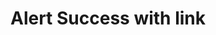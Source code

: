 ---
title: Alert Success with link
category: Application
paid: true
isActive: true
ltr: {"react":{"jsxTail":[{"code":"export default () => {\n    return (\n        <div className=\"max-w-5xl mx-auto px-4 md:px-8\">\n            <div className=\"flex justify-between p-4 rounded-md bg-green-50 border border-green-300\">\n                <div className=\"flex items-start gap-3 w-full\">\n                    <div>\n                        <svg xmlns=\"http://www.w3.org/2000/svg\" className=\"h-6 w-6 text-green-500\" fill=\"none\" viewBox=\"0 0 24 24\" stroke=\"currentColor\" strokeWidth={2}>\n                            <path strokeLinecap=\"round\" strokeLinejoin=\"round\" d=\"M9 12l2 2 4-4m6 2a9 9 0 11-18 0 9 9 0 0118 0z\" />\n                        </svg>\n                    </div>\n                    <div className=\"flex-1 self-center\">\n                        <span className=\"text-green-600 font-medium\">\n                            Successfully updated\n                        </span>\n                        <div className=\"text-green-600\">\n                            <p className=\"mt-2 sm:text-sm\">\n                                Lorem ipsum dolor sit amet, consectetur adipiscing elit, sed do eiusmod tempor incididunt ut labore et dolore magna aliqua.\n                            </p>\n                            <div className=\"mt-2\">\n                                <a\n                                    href=\"javascript:void(0)\"\n                                    className=\"inline-flex items-center font-medium hover:underline sm:text-sm\">\n                                    Details\n                                    <svg xmlns=\"http://www.w3.org/2000/svg\" className=\"h-3.5 w-3.5 ml-1\" viewBox=\"0 0 20 20\" fill=\"currentColor\">\n                                        <path fillRule=\"evenodd\" d=\"M10.293 3.293a1 1 0 011.414 0l6 6a1 1 0 010 1.414l-6 6a1 1 0 01-1.414-1.414L14.586 11H3a1 1 0 110-2h11.586l-4.293-4.293a1 1 0 010-1.414z\" clipRule=\"evenodd\" />\n                                    </svg>\n                                </a>\n                            </div>\n                        </div>\n                    </div>\n                    <button className=\"\">\n                        <svg xmlns=\"http://www.w3.org/2000/svg\" viewBox=\"0 0 20 20\" fill=\"currentColor\" className=\"w-5 h-5 text-green-600\">\n                            <path d=\"M6.28 5.22a.75.75 0 00-1.06 1.06L8.94 10l-3.72 3.72a.75.75 0 101.06 1.06L10 11.06l3.72 3.72a.75.75 0 101.06-1.06L11.06 10l3.72-3.72a.75.75 0 00-1.06-1.06L10 8.94 6.28 5.22z\" />\n                        </svg>\n                    </button>\n                </div>\n            </div>\n        </div>\n    )\n}","label":"App.jsx"}],"jsxCss":[]},"vue":{"vueCss":[],"vueTail":[]},"preview":"function App() {\n  return /*#__PURE__*/React.createElement(\"div\", {\n    className: \"max-w-5xl mx-auto mt-12 px-4 md:px-8\"\n  }, /*#__PURE__*/React.createElement(\"div\", {\n    className: \"flex justify-between p-4 rounded-md bg-green-50 border border-green-300\"\n  }, /*#__PURE__*/React.createElement(\"div\", {\n    className: \"flex items-start gap-3 w-full\"\n  }, /*#__PURE__*/React.createElement(\"div\", null, /*#__PURE__*/React.createElement(\"svg\", {\n    xmlns: \"http://www.w3.org/2000/svg\",\n    className: \"h-6 w-6 text-green-500\",\n    fill: \"none\",\n    viewBox: \"0 0 24 24\",\n    stroke: \"currentColor\",\n    strokeWidth: 2\n  }, /*#__PURE__*/React.createElement(\"path\", {\n    strokeLinecap: \"round\",\n    strokeLinejoin: \"round\",\n    d: \"M9 12l2 2 4-4m6 2a9 9 0 11-18 0 9 9 0 0118 0z\"\n  }))), /*#__PURE__*/React.createElement(\"div\", {\n    className: \"flex-1 self-center\"\n  }, /*#__PURE__*/React.createElement(\"span\", {\n    className: \"text-green-600 font-medium\"\n  }, \"Successfully updated\"), /*#__PURE__*/React.createElement(\"div\", {\n    className: \"text-green-600\"\n  }, /*#__PURE__*/React.createElement(\"p\", {\n    className: \"mt-2 sm:text-sm\"\n  }, \"Lorem ipsum dolor sit amet, consectetur adipiscing elit, sed do eiusmod tempor incididunt ut labore et dolore magna aliqua.\"), /*#__PURE__*/React.createElement(\"div\", {\n    className: \"mt-2\"\n  }, /*#__PURE__*/React.createElement(\"a\", {\n    href: \"javascript:void(0)\",\n    className: \"inline-flex items-center font-medium hover:underline sm:text-sm\"\n  }, \"Details\", /*#__PURE__*/React.createElement(\"svg\", {\n    xmlns: \"http://www.w3.org/2000/svg\",\n    className: \"h-3.5 w-3.5 ml-1\",\n    viewBox: \"0 0 20 20\",\n    fill: \"currentColor\"\n  }, /*#__PURE__*/React.createElement(\"path\", {\n    fillRule: \"evenodd\",\n    d: \"M10.293 3.293a1 1 0 011.414 0l6 6a1 1 0 010 1.414l-6 6a1 1 0 01-1.414-1.414L14.586 11H3a1 1 0 110-2h11.586l-4.293-4.293a1 1 0 010-1.414z\",\n    clipRule: \"evenodd\"\n  })))))), /*#__PURE__*/React.createElement(\"button\", {\n    className: \"\"\n  }, /*#__PURE__*/React.createElement(\"svg\", {\n    xmlns: \"http://www.w3.org/2000/svg\",\n    viewBox: \"0 0 20 20\",\n    fill: \"currentColor\",\n    className: \"w-5 h-5 text-green-600\"\n  }, /*#__PURE__*/React.createElement(\"path\", {\n    d: \"M6.28 5.22a.75.75 0 00-1.06 1.06L8.94 10l-3.72 3.72a.75.75 0 101.06 1.06L10 11.06l3.72 3.72a.75.75 0 101.06-1.06L11.06 10l3.72-3.72a.75.75 0 00-1.06-1.06L10 8.94 6.28 5.22z\"\n  }))))));\n}"}
rtl: {"preview":"function App() {\n  return /*#__PURE__*/React.createElement(\"div\", {\n    className: \"max-w-5xl mx-auto mt-12 px-4 md:px-8\"\n  }, /*#__PURE__*/React.createElement(\"div\", {\n    className: \"flex justify-between p-4 rounded-md bg-green-50 border border-green-300\"\n  }, /*#__PURE__*/React.createElement(\"div\", {\n    className: \"flex items-start gap-3 w-full\"\n  }, /*#__PURE__*/React.createElement(\"div\", null, /*#__PURE__*/React.createElement(\"svg\", {\n    xmlns: \"http://www.w3.org/2000/svg\",\n    className: \"h-6 w-6 text-green-500\",\n    fill: \"none\",\n    viewBox: \"0 0 24 24\",\n    stroke: \"currentColor\",\n    strokeWidth: 2\n  }, /*#__PURE__*/React.createElement(\"path\", {\n    strokeLinecap: \"round\",\n    strokeLinejoin: \"round\",\n    d: \"M9 12l2 2 4-4m6 2a9 9 0 11-18 0 9 9 0 0118 0z\"\n  }))), /*#__PURE__*/React.createElement(\"div\", {\n    className: \"flex-1 self-center\"\n  }, /*#__PURE__*/React.createElement(\"span\", {\n    className: \"text-green-600 font-medium\"\n  }, \"\\u062A\\u0645 \\u0627\\u0644\\u062A\\u062D\\u062F\\u064A\\u062B \\u0628\\u0646\\u062C\\u0627\\u062D\"), /*#__PURE__*/React.createElement(\"div\", {\n    className: \"text-green-600\"\n  }, /*#__PURE__*/React.createElement(\"p\", {\n    className: \"mt-2 sm:text-sm\"\n  }, \"\\u0645\\u0646 \\u0627\\u0644\\u0645\\u0647\\u0645 \\u0627\\u0644\\u0627\\u0639\\u062A\\u0646\\u0627\\u0621 \\u0628\\u0627\\u0644\\u0645\\u0631\\u064A\\u0636 \\u060C \\u0639\\u0644\\u0649 \\u0623\\u0646 \\u064A\\u062A\\u0627\\u0628\\u0639\\u0647 \\u0627\\u0644\\u0637\\u0628\\u064A\\u0628 \\u060C \\u0648\\u0644\\u0643\\u0646\\u0647 \\u0648\\u0642\\u062A \\u0627\\u0644\\u0623\\u0644\\u0645 \\u0648\\u0627\\u0644\\u0645\\u0639\\u0627\\u0646\\u0627\\u0629 \\u0627\\u0644\\u0634\\u062F\\u064A\\u062F\\u0629.\"), /*#__PURE__*/React.createElement(\"div\", {\n    className: \"mt-2\"\n  }, /*#__PURE__*/React.createElement(\"a\", {\n    href: \"javascript:void(0)\",\n    className: \"inline-flex items-center font-medium hover:underline sm:text-sm\"\n  }, \"\\u062A\\u0641\\u0627\\u0635\\u064A\\u0644\", /*#__PURE__*/React.createElement(\"svg\", {\n    xmlns: \"http://www.w3.org/2000/svg\",\n    class: \"h-3.5 w-3.5 mr-1\",\n    viewBox: \"0 0 20 20\",\n    fill: \"currentColor\"\n  }, /*#__PURE__*/React.createElement(\"path\", {\n    \"fill-rule\": \"evenodd\",\n    d: \"M9.707 16.707a1 1 0 01-1.414 0l-6-6a1 1 0 010-1.414l6-6a1 1 0 011.414 1.414L5.414 9H17a1 1 0 110 2H5.414l4.293 4.293a1 1 0 010 1.414z\",\n    \"clip-rule\": \"evenodd\"\n  })))))), /*#__PURE__*/React.createElement(\"button\", {\n    className: \"\"\n  }, /*#__PURE__*/React.createElement(\"svg\", {\n    xmlns: \"http://www.w3.org/2000/svg\",\n    viewBox: \"0 0 20 20\",\n    fill: \"currentColor\",\n    className: \"w-5 h-5 text-green-600\"\n  }, /*#__PURE__*/React.createElement(\"path\", {\n    d: \"M6.28 5.22a.75.75 0 00-1.06 1.06L8.94 10l-3.72 3.72a.75.75 0 101.06 1.06L10 11.06l3.72 3.72a.75.75 0 101.06-1.06L11.06 10l3.72-3.72a.75.75 0 00-1.06-1.06L10 8.94 6.28 5.22z\"\n  }))))));\n}","react":{"jsxTail":[{"code":"export default () => {\n    return (\n        <div className=\"max-w-5xl mx-auto px-4 md:px-8\">\n            <div className=\"flex justify-between p-4 rounded-md bg-green-50 border border-green-300\">\n                <div className=\"flex items-start gap-3 w-full\">\n                    <div>\n                        <svg xmlns=\"http://www.w3.org/2000/svg\" className=\"h-6 w-6 text-green-500\" fill=\"none\" viewBox=\"0 0 24 24\" stroke=\"currentColor\" strokeWidth={2}>\n                            <path strokeLinecap=\"round\" strokeLinejoin=\"round\" d=\"M9 12l2 2 4-4m6 2a9 9 0 11-18 0 9 9 0 0118 0z\" />\n                        </svg>\n                    </div>\n                    <div className=\"flex-1 self-center\">\n                        <span className=\"text-green-600 font-medium\">\n                            تم التحديث بنجاح\n                        </span>\n                        <div className=\"text-green-600\">\n                            <p className=\"mt-2 sm:text-sm\">\n                                من المهم الاعتناء بالمريض ، على أن يتابعه الطبيب ، ولكنه وقت الألم والمعاناة الشديدة.\n                            </p>\n                            <div className=\"mt-2\">\n                                <a\n                                    href=\"javascript:void(0)\"\n                                    className=\"inline-flex items-center font-medium hover:underline sm:text-sm\">\n                                    تفاصيل\n                                    <svg xmlns=\"http://www.w3.org/2000/svg\" class=\"h-3.5 w-3.5 mr-1\" viewBox=\"0 0 20 20\" fill=\"currentColor\">\n                                        <path fill-rule=\"evenodd\" d=\"M9.707 16.707a1 1 0 01-1.414 0l-6-6a1 1 0 010-1.414l6-6a1 1 0 011.414 1.414L5.414 9H17a1 1 0 110 2H5.414l4.293 4.293a1 1 0 010 1.414z\" clip-rule=\"evenodd\" />\n                                    </svg>\n                                </a>\n                            </div>\n                        </div>\n                    </div>\n                    <button className=\"\">\n                        <svg xmlns=\"http://www.w3.org/2000/svg\" viewBox=\"0 0 20 20\" fill=\"currentColor\" className=\"w-5 h-5 text-green-600\">\n                            <path d=\"M6.28 5.22a.75.75 0 00-1.06 1.06L8.94 10l-3.72 3.72a.75.75 0 101.06 1.06L10 11.06l3.72 3.72a.75.75 0 101.06-1.06L11.06 10l3.72-3.72a.75.75 0 00-1.06-1.06L10 8.94 6.28 5.22z\" />\n                        </svg>\n                    </button>\n                </div>\n            </div>\n        </div>\n    )\n}","label":"App.jsx"}],"jsxCss":[]},"vue":{"vueCss":[],"vueTail":[]}}
slug: /alerts
id: 6b1a608b-ceb2-40b7-96d6-f055417b0bad
created_at: 1668364432992
---
